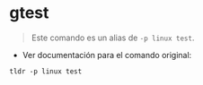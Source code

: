# gtest

> Este comando es un alias de `-p linux test`.

- Ver documentación para el comando original:

`tldr -p linux test`
